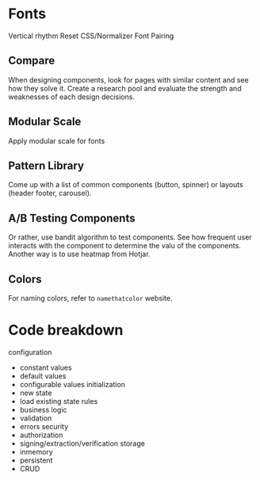 # Fonts

Vertical rhythm
Reset CSS/Normalizer
Font Pairing


## Compare

When designing components, look for pages with similar content and see how they solve it. Create a research pool and evaluate the strength and weaknesses of each design decisions.


## Modular Scale

Apply modular scale for fonts

## Pattern Library 

Come up with a list of common components (button, spinner) or layouts (header footer, carousel).

## A/B Testing Components

Or rather, use bandit algorithm to test components. See how frequent user interacts with the component to determine the valu of the components. Another way is to use heatmap from Hotjar.

## Colors

For naming colors, refer to `namethatcolor` website.



# Code breakdown
configuration
- constant values
- default values
- configurable values
initialization
- new state
- load existing state
rules
- business logic
- validation
- errors
security
- authorization
- signing/extraction/verification
storage
- inmemory
- persistent
- CRUD
